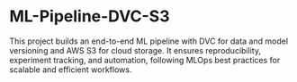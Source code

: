 # ML-Pipeline-DVC-S3
This project builds an end-to-end ML pipeline with DVC for data and model versioning and AWS S3 for cloud storage. It ensures reproducibility, experiment tracking, and automation, following MLOps best practices for scalable and efficient workflows.
